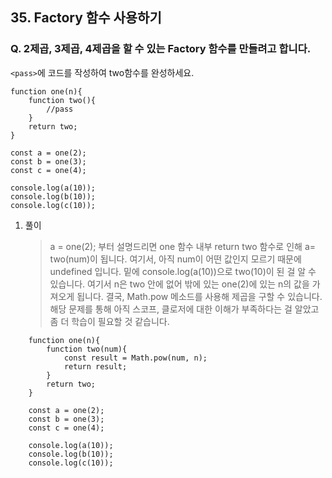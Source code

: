 ## 35. Factory 함수 사용하기

### Q. 2제곱, 3제곱, 4제곱을 할 수 있는 Factory 함수를 만들려고 합니다.

`<pass>`에 코드를 작성하여 two함수를 완성하세요.

```
function one(n){
    function two(){
        //pass
    }
    return two;
}

const a = one(2);
const b = one(3);
const c = one(4);

console.log(a(10));
console.log(b(10));
console.log(c(10));
```

1. 풀이

   > a = one(2); 부터 설명드리면 one 함수 내부 return two 함수로 인해 a= two(num)이 됩니다. 여기서, 아직 num이 어떤 값인지 모르기 때문에 undefined 입니다. 밑에 console.log(a(10))으로 two(10)이 된 걸 알 수 있습니다. 여기서 n은 two 안에 없어 밖에 있는 one(2)에 있는 n의 값을 가져오게 됩니다. 결국, Math.pow 메소드를 사용해 제곱을 구할 수 있습니다.  
   > 해당 문제를 통해 아직 스코프, 클로저에 대한 이해가 부족하다는 걸 알았고 좀 더 학습이 필요할 것 같습니다.

```
    function one(n){
        function two(num){
            const result = Math.pow(num, n);
            return result;
        }
        return two;
    }

    const a = one(2);
    const b = one(3);
    const c = one(4);

    console.log(a(10));
    console.log(b(10));
    console.log(c(10));
```
